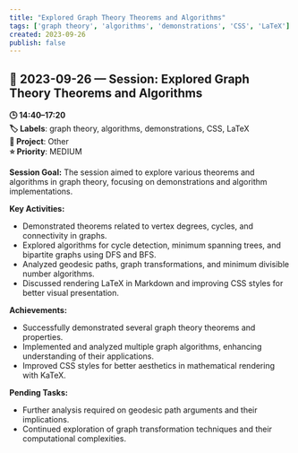 ```yaml
---
title: "Explored Graph Theory Theorems and Algorithms"
tags: ['graph theory', 'algorithms', 'demonstrations', 'CSS', 'LaTeX']
created: 2023-09-26
publish: false
---
```


## 📅 2023-09-26 — Session: Explored Graph Theory Theorems and Algorithms

**🕒 14:40–17:20**  
**🏷️ Labels**: graph theory, algorithms, demonstrations, CSS, LaTeX  
**📂 Project**: Other  
**⭐ Priority**: MEDIUM  


**Session Goal:** The session aimed to explore various theorems and algorithms in graph theory, focusing on demonstrations and algorithm implementations.

**Key Activities:**
- Demonstrated theorems related to vertex degrees, cycles, and connectivity in graphs.
- Explored algorithms for cycle detection, minimum spanning trees, and bipartite graphs using DFS and BFS.
- Analyzed geodesic paths, graph transformations, and minimum divisible number algorithms.
- Discussed rendering LaTeX in Markdown and improving CSS styles for better visual presentation.

**Achievements:**
- Successfully demonstrated several graph theory theorems and properties.
- Implemented and analyzed multiple graph algorithms, enhancing understanding of their applications.
- Improved CSS styles for better aesthetics in mathematical rendering with KaTeX.

**Pending Tasks:**
- Further analysis required on geodesic path arguments and their implications.
- Continued exploration of graph transformation techniques and their computational complexities.
